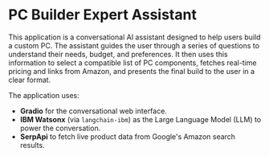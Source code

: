 # PC Builder Expert Assistant

This application is a conversational AI assistant designed to help users build a custom PC. The assistant guides the user through a series of questions to understand their needs, budget, and preferences. It then uses this information to select a compatible list of PC components, fetches real-time pricing and links from Amazon, and presents the final build to the user in a clear format.

The application uses:
- **Gradio** for the conversational web interface.
- **IBM Watsonx** (via `langchain-ibm`) as the Large Language Model (LLM) to power the conversation.
- **SerpApi** to fetch live product data from Google's Amazon search results.
